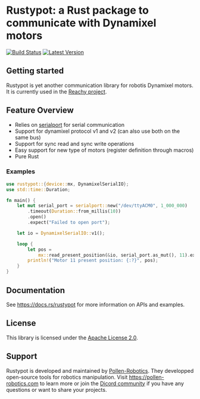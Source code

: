 # Rustypot: a Rust package to communicate with Dynamixel motors

[![Build Status]][actions] [![Latest Version]][crates.io]

[Build Status]: https://img.shields.io/github/actions/workflow/status/pollen-robotics/rustypot/rust.yml?branch=master
[actions]: https://github.com/pollen-robotics/rustypot/actions?query=branch%3Amaster

[Latest Version]: https://img.shields.io/crates/v/rustypot.svg
[crates.io]: https://crates.io/crates/rustypot

## Getting started

Rustypot is yet another communication library for robotis Dynamixel motors. It is currently used in the [Reachy project](https://www.pollen-robotics.com/reachy/).

## Feature Overview

* Relies on [serialport](https://docs.rs/serialport/latest/serialport/) for serial communication
* Support for dynamixel protocol v1 and v2 (can also use both on the same bus)
* Support for sync read and sync write operations
* Easy support for new type of motors (register definition through macros)
* Pure Rust

### Examples
```rust
use rustypot::{device::mx, DynamixelSerialIO};
use std::time::Duration;

fn main() {
    let mut serial_port = serialport::new("/dev/ttyACM0", 1_000_000)
        .timeout(Duration::from_millis(10))
        .open()
        .expect("Failed to open port");

    let io = DynamixelSerialIO::v1();

    loop {
        let pos =
            mx::read_present_position(&io, serial_port.as_mut(), 11).expect("Communication error");
        println!("Motor 11 present position: {:?}", pos);
    }
}
```

## Documentation

See https://docs.rs/rustypot for more information on APIs and examples.

## License

This library is licensed under the [Apache License 2.0](./LICENSE).

## Support

Rustypot is developed and maintained by [Pollen-Robotics](https://pollen-robotics.com). They developped open-source tools for robotics manipulation.
Visit https://pollen-robotics.com to learn more or join the [Dicord community](https://discord.com/invite/Kg3mZHTKgs) if you have any questions or want to share your projects. 

